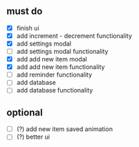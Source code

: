 ## must do
- [x] finish ui
- [x] add increment - decrement functionality
- [x] add settings modal
- [ ] add settings modal functionality
- [x] add add new item modal
- [x] add add new item functionality
- [ ] add reminder functionality
- [ ] add database
- [ ] add database functionality

## optional
- [ ] (?) add new item saved animation
- [ ] (?) better ui
